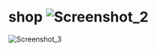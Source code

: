 # shop ![Screenshot_2](https://github.com/1nfsx/shop/assets/110150777/56c090bd-45ee-4b4b-8301-43f4634be2ef)
![Screenshot_3](https://github.com/1nfsx/shop/assets/110150777/890f3321-1362-47a1-827b-5992e49fff49)
